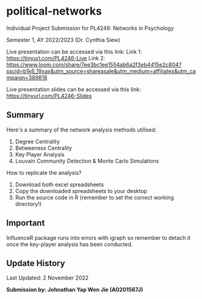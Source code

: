 # political-networks

Individual Project Submission for PL4246: Networks in Psychology

Semester 1, AY 2022/2023 (Dr. Cynthia Siew)

Live presentation can be accessed via this link:
Link 1: https://tinyurl.com/PL4246-Live 
Link 2: https://www.loom.com/share/7ee3bc1ee1554ab6a2f3eb4415e2c804?sscid=b1k6_19xax&utm_source=shareasale&utm_medium=affiliates&utm_campaign=389818

Live presentation slides can be accessed via this link: https://tinyurl.com/PL4246-Slides

## Summary

Here's a summary of the network analysis methods utilised:
1. Degree Centrality 
2. Betweeness Centrality
3. Key Player Analysis
4. Louvain Community Detection & Monte Carlo Simulations

How to replicate the analysis?
1. Download both excel spreadsheets
2. Copy the downloaded spreadsheets to your desktop
3. Run the source code in R (remember to set the correct working directory!)

## Important

InfluenceR package runs into errors with igraph so remember to detach it once the key-player analysis has been conducted.

## Update History

Last Updated: 2 November 2022

<b>Submission by: Johnathan Yap Wen Jie (A0201567J)</b>
